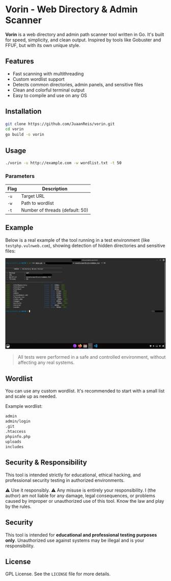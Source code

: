 # Vorin - Web Directory & Admin Scanner

**Vorin** is a web directory and admin path scanner tool written in Go. It's built for speed, simplicity, and clean output. Inspired by tools like Gobuster and FFUF, but with its own unique style.

## Features

- Fast scanning with multithreading
- Custom wordlist support
- Detects common directories, admin panels, and sensitive files
- Clean and colorful terminal output
- Easy to compile and use on any OS

## Installation

```bash
git clone https://github.com/JuaanReis/vorin.git
cd vorin
go build -o vorin
```

## Usage

```bash
./vorin -u http://example.com -w wordlist.txt -t 50
```

### Parameters

| Flag     | Description                               |
|----------|-------------------------------------------|
| `-u`     | Target URL                                |
| `-w`     | Path to wordlist                          |
| `-t`     | Number of threads (default: 50)           |

## Example

Below is a real example of the tool running in a test environment (like `testphp.vulnweb.com`), showing detection of hidden directories and sensitive files:

![Scan Example](assets/screenshots/showing.png)

> All tests were performed in a safe and controlled environment, without affecting any real systems.

## Wordlist

You can use any custom wordlist. It's recommended to start with a small list and scale up as needed.

Example wordlist:

```
admin
admin/login
.git
.htaccess
phpinfo.php
uploads
includes
```

## Security & Responsibility

This tool is intended strictly for educational, ethical hacking, and professional security testing in authorized environments.

⚠️ Use it responsibly.
⚠️ Any misuse is entirely your responsibility.
I (the author) am not liable for any damage, legal consequences, or problems caused by improper or unauthorized use of this tool. Know the law and play by the rules.
## Security

This tool is intended for **educational and professional testing purposes only**. Unauthorized use against systems may be illegal and is your responsibility.

## License

GPL License. See the `LICENSE` file for more details.
